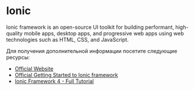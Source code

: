# Ionic

Ionic framework is an open-source UI toolkit for building performant, high-quality mobile apps, desktop apps, and progressive web apps using web technologies such as HTML, CSS, and JavaScript.

Для получения дополнительной информации посетите следующие ресурсы:

- [Official Website](https://ionicframework.com/)
- [Official Getting Started to Ionic framework](https://ionicframework.com/docs/)
- [Ionic Framework 4 - Full Tutorial](https://www.youtube.com/watch?v=AvbuIRg8_Jg)
